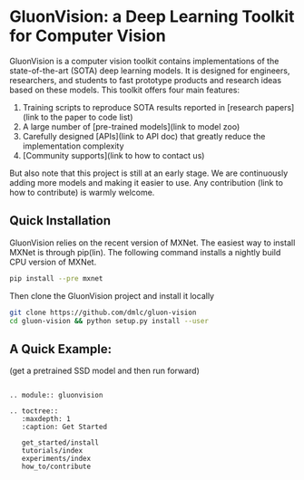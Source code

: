 # GluonVision: a Deep Learning Toolkit for Computer Vision

GluonVision is a computer vision toolkit contains implementations of the
state-of-the-art (SOTA) deep learning models. It is designed for engineers,
researchers, and students to fast prototype products and research ideas based
on these models. This toolkit offers four main features:

1. Training scripts to reproduce SOTA results reported in [research papers](link to the
paper to code list)
2. A large number of [pre-trained models](link to model zoo)
3. Carefully designed [APIs](link to API doc) that greatly reduce the
implementation complexity
4. [Community supports](link to how to contact us)

But also note that this project is still at an early stage. We are continuously
adding more models and making it easier to use. Any contribution (link to how to
contribute) is warmly welcome.

## Quick Installation

GluonVision relies on the recent version of MXNet. The easiest way to install
MXNet is through pip(lin). The following command installs a nightly build CPU
version of MXNet.

```bash
pip install --pre mxnet
```

Then clone the GluonVision project and install it locally

```bash
git clone https://github.com/dmlc/gluon-vision
cd gluon-vision && python setup.py install --user
```

## A Quick Example:

(get a pretrained SSD model and then run forward)


```eval_rst

.. module:: gluonvision

.. toctree::
   :maxdepth: 1
   :caption: Get Started

   get_started/install
   tutorials/index
   experiments/index
   how_to/contribute


```
